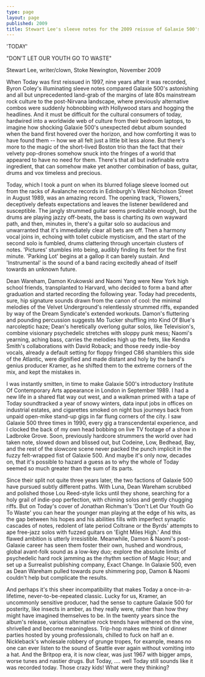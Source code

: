 ```yaml
---
type: page
layout: page
published: 2009
title: Stewart Lee's sleeve notes for the 2009 reissue of Galaxie 500's Today
---
```

'TODAY'

"DON'T LET OUR YOUTH GO TO WASTE"

Stewart Lee, writer/clown, Stoke Newington, November 2009

When Today was first reissued in 1997, nine years after it was recorded, Byron Coley's illuminating sleeve notes compared Galaxie 500's astonishing and all but unprecedented land-grab of the margins of late 80s mainstream rock culture to the post-Nirvana landscape, where previously alternative combos were suddenly hobnobbing with Hollywood stars and hogging the headlines. And it must be difficult for the cultural consumers of today, hardwired into a worldwide web of culture from their bedroom laptops, to imagine how shocking Galaxie 500's unexpected debut album sounded when the band first hovered over the horizon, and how comforting it was to have found them -- how we all felt just a little bit less alone. But there's more to the magic of the short-lived Boston trio than the fact that their velvety pop-drones somehow snuck into the fringes of a world that appeared to have no need for them. There's that all but indefinable extra ingredient, that can somehow make yet another combination of bass, guitar, drums and vox timeless and precious.

Today, which I took a punt on when its blurred foliage sleeve loomed out from the racks of Avalanche records in Edinburgh's West Nicholson Street in August 1989, was an amazing record. The opening track, 'Flowers,' deceptively defeats expectations and leaves the listener bewildered and susceptible. The jangly strummed guitar seems predictable enough, but the drums are playing jazzy off-beats, the bass is charting its own wayward path, and then, minutes in, there's a guitar solo so audacious and unwarranted that it's immediately clear all bets are off. Then a harmony vocal joins in, echoing with toilet cubicle mysticism, and the start of the second solo is fumbled, drums clattering through uncertain clusters of notes. 'Pictures' stumbles into being, audibly finding its feet for the first minute. 'Parking Lot' begins at a gallop it can barely sustain. And 'Instrumental' is the sound of a band racing excitedly ahead of itself towards an unknown future.

Dean Wareham, Damon Krukowski and Naomi Yang were New York high school friends, transplanted to Harvard, who decided to form a band after graduation and started recording the following year. Today had precedents, sure, hip signature sounds drawn from the canon of cool: the minimal melodies of the Velvet Underground's relentlessly strummed riffs, expanded by way of the Dream Syndicate's extended workouts. Damon's fluttering and pounding percussion suggests Mo Tucker shuffling into Kind Of Blue's narcoleptic haze; Dean's heretically overlong guitar solos, like Television's, combine visionary psychedelic stretches with sloppy punk mess; Naomi's yearning, aching bass, carries the melodies high up the frets, like Kendra Smith's collaborations with David Roback; and those reedy indie-boy vocals, already a default setting for floppy fringed C86 shamblers this side of the Atlantic, were dignified and made distant and holy by the band's genius producer Kramer, as he shifted them to the extreme corners of the mix, and kept the mistakes in.

I was instantly smitten, in time to make Galaxie 500's introductory Institute Of Contemporary Arts appearance in London in September 1989. I had a new life in a shared flat way out west, and a walkman primed with a tape of Today soundtracked a year of snowy winters, data input jobs in offices on industrial estates, and cigarettes smoked on night bus journeys back from unpaid open-mike stand-up gigs in far flung corners of the city. I saw Galaxie 500 three times in 1990, every gig a transcendental experience, and I clocked the back of my own head bobbing on live TV footage of a show in Ladbroke Grove. Soon, previously hardcore strummers the world over had taken note, slowed down and blissed out, but Codeine, Low, Bedhead, Bay, and the rest of the slowcore scene never packed the punch implicit in the fuzzy felt-wrapped fist of Galaxie 500. And maybe it's only now, decades on, that it's possible to hazard a guess as to why the whole of Today seemed so much greater than the sum of its parts.

Since their split not quite three years later, the two factions of Galaxie 500 have pursued subtly different paths. With Luna, Dean Wareham scrubbed and polished those Lou Reed-style licks until they shone, searching for a holy grail of indie-pop perfection, with chiming solos and gently chugging riffs. But on Today's cover of Jonathan Richman's 'Don't Let Our Youth Go To Waste' you can hear the younger man playing at the edge of his wits, as the gap between his hopes and his abilities fills with imperfect synaptic cascades of notes, redolent of late period Coltrane or the Byrds' attempts to ape free-jazz solos with fuzzed guitars on 'Eight Miles High.' And this flawed ambition is utterly irresistible. Meanwhile, Damon & Naomi's post-Galaxie career has seen them foster their own, hushed and wondrous, global avant-folk sound as a low-key duo; explore the absolute limits of psychedelic hard rock jamming as the rhythm section of Magic Hour; and set up a Surrealist publishing company, Exact Change. In Galaxie 500, even as Dean Wareham pulled towards pure shimmering pop, Damon & Naomi couldn't help but complicate the results.

And perhaps it's this sheer incompatibility that makes Today a once-in-a- lifetime, never-to-be-repeated classic. Lucky for us, Kramer, an uncommonly sensitive producer, had the sense to capture Galaxie 500 for posterity, like insects in amber, as they really were, rather than how they might have imagined themselves to be. In the twenty years since the album's release, various alternative rock trends have withered on the vine, shrivelled and become meaningless. Trip-hop makes me think of dinner parties hosted by young professionals, chilled to fuck on half an e. Nickleback's wholesale robbery of grunge tropes, for example, means no one can ever listen to the sound of Seattle ever again without vomiting into a hat. And the Britpop era, it is now clear, was just 1967 with bigger amps, worse tunes and nastier drugs. But Today, …. well Today still sounds like it was recorded today. Those crazy kids! What were they thinking?
